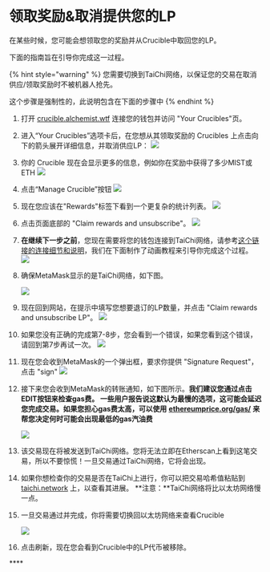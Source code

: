 # 领取奖励&取消提供您的LP

在某些时候，您可能会想领取您的奖励并从Crucible中取回您的LP。

下面的指南旨在引导你完成这一过程。

{% hint style="warning" %}
您需要切换到TaiChi网络，以保证您的交易在取消供应/领取奖励时不被机器人抢先。

这个步骤是强制性的，此说明包含在下面的步骤中
{% endhint %}

1. 打开 [crucible.alchemist.wtf](https://crucible.alchemist.wtf/) 连接您的钱包并访问 "Your Crucibles"页。
2. 进入“Your Crucibles”选项卡后，在您想从其领取奖励的 Crucibles 上点击向下的箭头展开详细信息，并取消供应LP： ![](../../.gitbook/assets/screenshot-2021-05-07-at-12.50.58.png) 
3. 你的 Crucible 现在会显示更多的信息，例如你在奖励中获得了多少MIST或ETH ![](../../.gitbook/assets/screenshot-2021-05-07-at-12.50.42.png) 
4. 点击“Manage Crucible”按钮 ![](../../.gitbook/assets/screenshot-2021-05-07-at-12.51.04.png) 
5. 现在您应该在"Rewards"标签下看到一个更复杂的统计列表。  ![](../../.gitbook/assets/screenshot-2021-05-07-at-12.51.22.png) 
6. 点击页面底部的 "Claim rewards and unsubscribe"。 ![](../../.gitbook/assets/screenshot-2021-05-07-at-13.05.52.png) 
7. **在继续下一步之前**，您现在需要将您的钱包连接到TaiChi网络，请参考[这个链接的连接细节和说明](https://github.com/Taichi-Network/docs/blob/master/sendPriveteTx_tutorial.md)，我们在下面制作了动画教程来引导你完成这个过程。 ![](../../.gitbook/assets/taichi-network-add.gif) 
8. 确保MetaMask显示的是TaiChi网络，如下图。

   ![](https://i.imgur.com/kszVVbq.png)

9. 现在回到网站，在提示中填写您想要退订的LP数量，并点击 "Claim rewards and unsubscribe LP"。 ![](../../.gitbook/assets/screenshot-2021-05-07-at-13.06.00.png) 
10. 如果您没有正确的完成第7-8步，您会看到一个错误，如果您看到这个错误，请回到第7步再试一次。 ![](../../.gitbook/assets/screenshot-2021-05-07-at-13.06.44.png) 
11. 现在您会收到MetaMask的一个弹出框，要求你提供 "Signature Request"，点击 "sign" ![](../../.gitbook/assets/screenshot-2021-05-07-at-13.11.35.png) 
12. 接下来您会收到MetaMask的转账通知，如下图所示。**我们建议您通过点击EDIT按钮来检查gas费。 一些用户报告说这默认为最慢的选项，这可能会延迟您完成交易。如果您担心gas费太高，可以使用** [**ethereumprice.org/gas/**](https://ethereumprice.org/gas/) **来帮您决定何时可能会出现最低的gas汽油费**

    ![](../../.gitbook/assets/screenshot-2021-05-07-at-13.11.44.png) 

13. 该交易现在将被发送到TaiChi网络。您将无法立即在Etherscan上看到这笔交易，所以不要惊慌！一旦交易通过TaiChi网络，它将会出现。
14. 如果你想检查你的交易是否在TaiChi上进行，你可以把交易哈希值粘贴到 [taichi.network](https://taichi.network/) 上，以查看其进展。 **注意：**TaiChi网络将比以太坊网络慢一点。
15. 一旦交易通过并完成，你将需要切换回以太坊网络来查看Crucible

    ![](https://i.imgur.com/fcPY6Zp.png) 

16. 点击刷新，现在您会看到Crucible中的LP代币被移除。

\*\*\*\*

